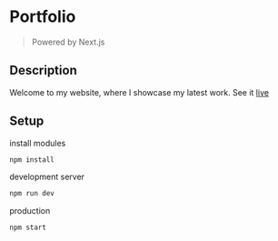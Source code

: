 # Portfolio

> Powered by Next.js

## Description

Welcome to my website, where I showcase my latest work. See it [live](https://www.martosjose.com)

## Setup

install modules

```sh
npm install
```

development server

```sh
npm run dev
```

production

```sh
npm start
```
